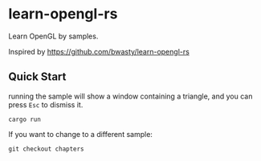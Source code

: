 # learn-opengl-rs
Learn OpenGL by samples.

Inspired by https://github.com/bwasty/learn-opengl-rs

## Quick Start

running the sample will show a window containing a triangle, and you can press `Esc` to dismiss it.
```
cargo run 
```

If you want to change to a different sample:
```
git checkout chapters
```